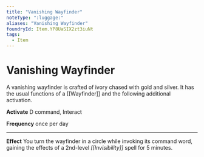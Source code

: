 ```yaml
---
title: "Vanishing Wayfinder"
noteType: ":luggage:"
aliases: "Vanishing Wayfinder"
foundryId: Item.YP8UaSIX2zt3iuNt
tags:
  - Item
---
```


# Vanishing Wayfinder

A vanishing wayfinder is crafted of ivory chased with gold and silver. It has the usual functions of a [[Wayfinder]] and the following additional activation.

**Activate** D command, Interact

**Frequency** once per day

* * *

**Effect** You turn the wayfinder in a circle while invoking its command word, gaining the effects of a 2nd-level _[[Invisibility]]_ spell for 5 minutes.
